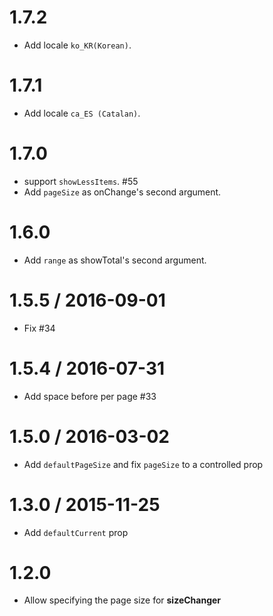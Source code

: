 1.7.2
==================

* Add locale `ko_KR(Korean)`.

1.7.1
==================

* Add locale `ca_ES (Catalan)`.

1.7.0
==================

* support `showLessItems`. #55
* Add `pageSize` as onChange's second argument.

1.6.0
==================

* Add `range` as showTotal's second argument.

1.5.5 / 2016-09-01
==================

* Fix #34

1.5.4 / 2016-07-31
==================

* Add space before per page #33

1.5.0 / 2016-03-02
==================

* Add `defaultPageSize` and fix `pageSize` to a controlled prop

1.3.0 / 2015-11-25
==================

* Add `defaultCurrent` prop

1.2.0
==================

* Allow specifying the page size for **sizeChanger**
